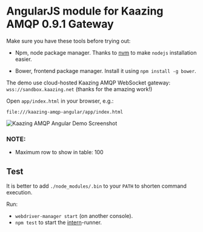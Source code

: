 # AngularJS module for Kaazing AMQP 0.9.1 Gateway

Make sure you have these tools before trying out:

- Npm, node package manager. Thanks to [nvm](https://github.com/creationix/nvm) to make `nodejs` installation easier.

- Bower, frontend package manager. Install it using `npm install -g bower`.


The demo use cloud-hosted Kaazing AMQP WebSocket gateway: `wss://sandbox.kaazing.net` (thanks for the amazing work!)

Open `app/index.html` in your browser, e.g.:

 `file:///kaazing-amqp-angular/app/index.html`

![Kaazing AMQP Angular Demo Screenshot](/kaazing-amqp-angular.png "Kaazing AMQP Angular Demo")


### NOTE:

- Maximum row to show in table: 100


## Test
It is better to add `./node_modules/.bin` to your `PATH` to shorten command execution.

Run:
- `webdriver-manager start` (on another console).
- `npm test` to start the [intern](https://theintern.github.io/intern/#what-is-intern)-runner.